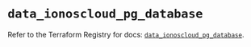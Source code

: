 # `data_ionoscloud_pg_database`

Refer to the Terraform Registry for docs: [`data_ionoscloud_pg_database`](https://registry.terraform.io/providers/ionos-cloud/ionoscloud/6.7.5/docs/data-sources/pg_database).
